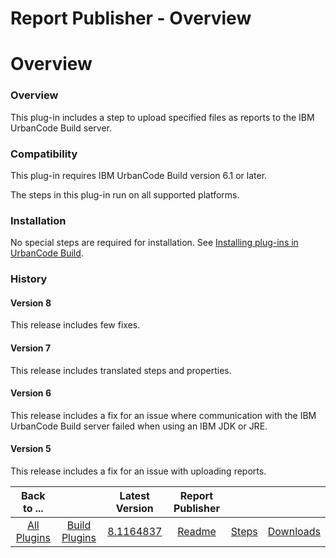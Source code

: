 
Report Publisher - Overview
===========================

# Overview


### Overview




This plug-in includes a step to upload specified files as reports to the IBM UrbanCode Build server.

### Compatibility

This plug-in requires IBM UrbanCode Build version 6.1 or later.

The steps in this plug-in run on all supported platforms.

### Installation

No special steps are required for installation. See [Installing plug-ins in UrbanCode Build](http://www-01.ibm.com/support/knowledgecenter/#!/SS8NMD_6.1.2/com.ibm.ucbuild.doc/topics/plugin_ch.html "Installing plug-ins in UrbanCode Build").

### History

#### Version 8

This release includes few fixes.

#### Version 7

This release includes translated steps and properties.

#### Version 6

This release includes a fix for an issue where communication with the IBM UrbanCode Build server failed when using an IBM JDK or JRE.

#### Version 5

This release includes a fix for an issue with uploading reports.


|Back to ...||Latest Version|Report Publisher |||
| :---: | :---: | :---: | :---: | :---: | :---: |
|[All Plugins](../../index.md)|[Build Plugins](../README.md)|[8.1164837](https://raw.githubusercontent.com/UrbanCode/IBM-UCB-PLUGINS/main/files/ReportPublisher/Report-Publisher-8.1164837.zip)|[Readme](README.md)|[Steps](steps.md)|[Downloads](downloads.md)|
